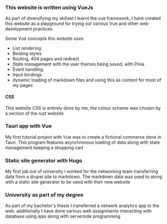 ### This website is written using VueJs

As part of diversifying my skillset I learnt the vue framework, I have created this website as a playground for trying out various Vue and other web development practices

Some Vue concepts this website uses

*   List rendering
*   Binding styles
*   Routing, 404 pages and redirect
*   State management with the user themes being saved, with Pinia
*   Event handling
*   Input bindings
*   dynamic loading of markdown files and using this as content for most of my pages

#### CSS

This website CSS is entirely done by me, the colour scheme was chosen by a section of the rust website

### Tauri app with Vue

My first tutorial project with Vue was to create a fictional commerce store in Tauri. This program features asynchronous loading of data along with state management keeping a shopping cart

### Static site generator with Hugo

My first job out of university I worked for the networking team transferring data from a drupel site to markdown. The markdown data was used to along with a static site generator to be used with their new website

### University as part of my degree

As part of my bachelor's thesis I transferred a network analytics app to the web. additionally I have done various web assignments interacting with database using ajax along with serverside programming
